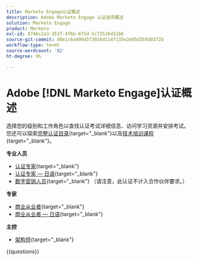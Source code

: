 ```yaml
---
title: Marketo Engage认证概述
description: Adobe Marketo Engage 认证选项概述
solution: Marketo Engage
product: Marketo
exl-id: 8746c2a3-351f-4f6b-875d-5c72526d3166
source-git-commit: d0e1c6a499d5f3016d1147135e2e85d2b930372b
workflow-type: tm+mt
source-wordcount: '82'
ht-degree: 9%

---
```


# Adobe [!DNL Marketo Engage]认证概述

选择您的级别和工作角色以查找认证考试详细信息、访问学习资源并安排考试。 您还可以探索[完整认证目录](https://certification.adobe.com/certifications){target="_blank"}以及[技术培训课程](https://certification.adobe.com/courses/?/courses){target="_blank"}。

**专业人员**

* [认证专家](https://certification.adobe.com/certification/engage-professional){target="_blank"} <!--AD0-E555-->
* [认证专家 — 日语](https://certification.adobe.com/certification/engage-professional){target="_blank"} <!--AD0-E555-J-->
* [数字营销人员](https://certification.adobe.com/certification/digital-marketer-professional){target="_blank"} （请注意，此认证不计入合作伙伴要求。） <!--AD0-E564-->

**专家**

* [商业从业者](https://certification.adobe.com/certification/marketo-engage-business-practitioner-expert){target="_blank"} <!--AD0-E559-->
* [商业从业者 — 日语](https://certification.adobe.com/certification/marketo-engage-business-practitioner-expert){target="_blank"} <!--AD0-E559-J-->

**主控**

* [架构师](https://certification.adobe.com/certification/marketo-engage-architect-master){target="_blank"} <!--AD0-E560-->

{{questions}}

